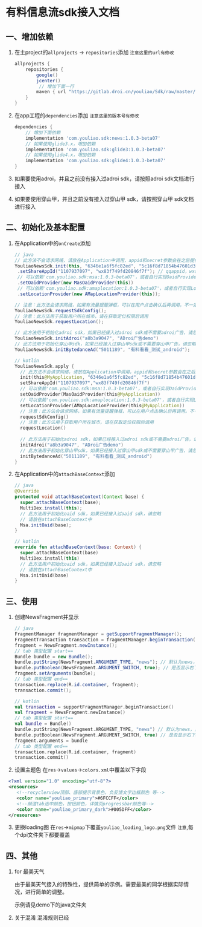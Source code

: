 # 有料信息流sdk接入文档

## 一、增加依赖

1. 在主project的`allprojects` -> `repositories`添加
    `注意这里的url有修改`
   ```groovy
   allprojects {
       repositories {
           google()
           jcenter()
         	// 增加下面一行
           maven { url "https://gitlab.droi.cn/youliao/Sdk/raw/master/"}
       }
   }
   ```

2. 在app工程的`dependencies`添加
    `注意这里的版本号有修改`
   ```groovy
   dependencies {
       // 增加下面依赖
       implementation 'com.youliao.sdk:news:1.0.3-beta07'
       // 如果使用glide3.x，增加依赖
       implementation 'com.youliao.sdk:glide3:1.0.3-beta07'
       // 如果使用glide4.x，增加依赖
       implementation 'com.youliao.sdk:glide4:1.0.3-beta07'
   }
   ```

3. 如果要使用adroi，并且之前没有接入过adroi sdk，请按照adroi sdk文档进行接入

4. 如果要使用穿山甲，并且之前没有接入过穿山甲 sdk，请按照穿山甲 sdk文档进行接入

## 二、初始化及基本配置

1. 在Application中的`onCreate`添加

   ```java
   // java
   // 此方法不会请求网络，请放在Application中调用，appid和secret参数会在之后提供
   YouliaoNewsSdk.init(this, "6346e1a6f5fc82ed", "5c16f8d71854b47601d3a31c87b0e0ab")
   	.setShareAppId("1107937097", "wx83f749fd20846f7f"); // qqappid，wxappid
    // 可以依赖'com.youliao.sdk:msa:1.0.3-beta07'，或者自行实现OaidProvider接口
    .setOaidProvider(new MasOaidProvider(this))
    // 可以依赖'com.youliao.sdk:amaplocation:1.0.3-beta07'，或者自行实现LocationProvider接口
    .setLocationProvider(new AMapLocationProvider(this));
   
   // 注意：此方法会请求网络，如果有流量提醒弹框，可以在用户点击确认后再调用。不一定放在application中
   YouliaoNewsSdk.requestSdkConfig();
   // 注意：此方法用于获取用户所在城市，请在获取定位权限后调用
   YouliaoNewsSdk.requestLocation();
   
   // 此方法用于初始化adroi sdk，如果已经接入过adroi sdk或不需要adroi广告，请忽略
   YouliaoNewsSdk.initAdroi("a8b3a9047", "ADroi广告demo")
   // 此方法用于初始化穿山甲sdk，如果已经接入过穿山甲sdk或不需要穿山甲广告，请忽略
   YouliaoNewsSdk.initBytedanceAd("5011189", "有料看看_测试_android");
   ```

   ```kotlin
   // kotlin
   YouliaoNewsSdk.apply {
     // 此方法不会请求网络，请放在Application中调用，appid和secret参数会在之后提供
     init(this@MyApplication, "6346e1a6f5fc82ed", "5c16f8d71854b47601d3a31c87b0e0ab")
     setShareAppId("1107937097","wx83f749fd20846f7f")
     // 可以依赖'com.youliao.sdk:msa:1.0.3-beta07'，或者自行实现OaidProvider接口
     setOaidProvider(MasOaidProvider(this@MyApplication))
     // 可以依赖'com.youliao.sdk:amaplocation:1.0.3-beta07'，或者自行实现LocationProvider接口
     setLocationProvider(AMapLocationProvider(this@MyApplication))
     // 注意：此方法会请求网络，如果有流量提醒弹框，可以在用户点击确认后再调用。不一定放在application中
     requestSdkConfig()
     // 注意：此方法用于获取用户所在城市，请在获取定位权限后调用
     requestLocation()
     
     // 此方法用于初始化adroi sdk，如果已经接入过adroi sdk或不需要adroi广告，请忽略
     initAdroi("a8b3a9047", "ADroi广告demo")
     // 此方法用于初始化穿山甲sdk，如果已经接入过穿山甲sdk或不需要穿山甲广告，请忽略
     initBytedanceAd("5011189", "有料看看_测试_android")
   }
   ```

2. 在Application中的`attachBaseContext`添加

   ```java
   // java
   @Override
   protected void attachBaseContext(Context base) {
     super.attachBaseContext(base);
     MultiDex.install(this);
     // 此方法用于初始化oaid sdk，如果已经接入过oaid sdk，请忽略
     // 请放在attachBaseContext中
     Msa.initOaid(base);
   }
   ```

   ```kotlin
   // kotlin
   override fun attachBaseContext(base: Context) {
     super.attachBaseContext(base)
     MultiDex.install(this)
     // 此方法用户初始化oaid sdk，如果已经接入过oaid sdk，请忽略
     // 请放在attachBaseContext中
     Msa.initOaid(base)
   }
   ```

## 三、使用

1. 创建NewsFragment并显示

   ```java
   // java
   FragmentManager fragmentManager = getSupportFragmentManager();
   FragmentTransaction transaction = fragmentManager.beginTransaction();
   fragment = NewsFragment.newInstance();
   // tab 类型配置 start==
   Bundle bundle = new Bundle();
   bundle.putString(NewsFragment.ARGUMENT_TYPE, "news"); // 默认为news，只有一个信息流页面时可以不设置
   bundle.putBoolean(NewsFragment.ARGUMENT_SWITCH, true); // 是否显示右下角的刷新按钮
   fragment.setArguments(bundle);
   // tab 类型配置 end==
   transaction.replace(R.id.container, fragment);
   transaction.commit();
   ```

   ```kotlin
   // kotlin
   val transaction = supportFragmentManager.beginTransaction()
   val fragment = NewsFragment.newInstance()
   // tab 类型配置 start==
   val bundle = Bundle()
   bundle.putString(NewsFragment.ARGUMENT_TYPE, "news") // 默认为news，只有一个信息流页面时可以不设置
   bundle.putBoolean(NewsFragment.ARGUMENT_SWITCH, true) // 是否显示右下角的刷新按钮
   fragment.arguments = bundle
   // tab 类型配置 end==
   transaction.replace(R.id.container, fragment)
   transaction.commit()
   ```

2. 设置主题色
  在`res`->`values`->`colors.xml`中覆盖以下字段
  ```xml
   <?xml version="1.0" encoding="utf-8"?>
   <resources>
      <!--recyclerview顶部、底部提示背景色，负反馈文字边框颜色 等-->
      <color name="youliao_primary">#6FCCFF</color>
      <!--频道tab选中颜色，按钮颜色，详情页progressbar颜色等-->
      <color name="youliao_primary_dark">#005DFF</color>
   </resources>
  ```

3. 更换loading图
   在`res`->`mipmap`下覆盖`youliao_loading_logo.png`文件
   `注意`,每个dpi文件夹下都要覆盖

## 四、其他
1. for 最美天气

   由于最美天气接入的特殊性，提供简单的示例。需要最美的同学根据实际情况，进行简单的调整。

   示例请见demo下的java文件夹

2. 关于混淆
    混淆规则已经

